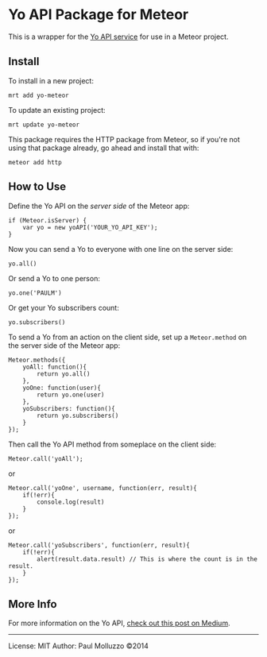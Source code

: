 # Yo API Package for Meteor

This is a wrapper for the [Yo API service](http://dev.justyo.co/) for use in a Meteor project.

## Install

To install in a new project:

```
mrt add yo-meteor
```

To update an existing project:

```
mrt update yo-meteor
```

This package requires the HTTP package from Meteor, so if you're not using that package already, go ahead and install that with:

```
meteor add http
```

## How to Use

Define the Yo API on the _server side_ of the Meteor app:

```
if (Meteor.isServer) {
    var yo = new yoAPI('YOUR_YO_API_KEY');
}
```

Now you can send a Yo to everyone with one line on the server side:

```
yo.all()
```

Or send a Yo to one person:

```
yo.one('PAULM')
```

Or get your Yo subscribers count:

```
yo.subscribers()
```

To send a Yo from an action on the client side, set up a `Meteor.method` on the server side of the Meteor app:

```
Meteor.methods({
    yoAll: function(){
        return yo.all()
    },
    yoOne: function(user){
        return yo.one(user)
    },
    yoSubscribers: function(){
        return yo.subscribers()
    }
});
```

Then call the Yo API method from someplace on the client side:

```
Meteor.call('yoAll');
```

or

```
Meteor.call('yoOne', username, function(err, result){
    if(!err){
        console.log(result)
    }
});
```

or

```
Meteor.call('yoSubscribers', function(err, result){
    if(!err){
        alert(result.data.result) // This is where the count is in the result.
    }
});
```

## More Info

For more information on the Yo API, [check out this post on Medium](https://medium.com/@YoAppStatus/yo-developers-api-e7f2f0ec5c3c).

-----------

License: MIT
Author: Paul Molluzzo
©2014